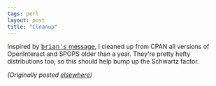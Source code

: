 ```yaml
---
tags: perl
layout: post
title: "Cleanup"
---
```




<p>Inspired by <a href="http://use.perl.org/~brian_d_foy/journal/8314"><tt>brian's</tt> message</a>, I cleaned up from CPAN all versions of OpenInteract and SPOPS older than a year. They're pretty hefty distributions too, so this should help bump up the Schwartz factor.</p>

<p>
<p><em>(Originally posted <a href="http://use.perl.org/~lachoy/journal/8322">elsewhere</a>)</em></p>


